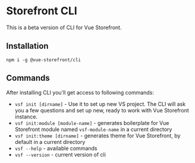 # Storefront CLI

This is a beta version of CLI for Vue Storefront.

## Installation

``` 
npm i -g @vue-storefront/cli 
```
## Commands

After installing CLI you'll get access to following commands:
- `vsf init [dirname]` - Use it to set up new VS project. The CLI will ask you a few questions and set up new, ready to work with Vue Storefront instance.
- `vsf init:module [module-name]` - generates boilerplate for Vue Storefront module named `vsf-module-name` in a current directory
- `vsf init:theme [dirname]` - generates theme for Vue Storefront, by default in a current directory
- `vsf --help` - available commands
- `vsf --version` - current version of cli
